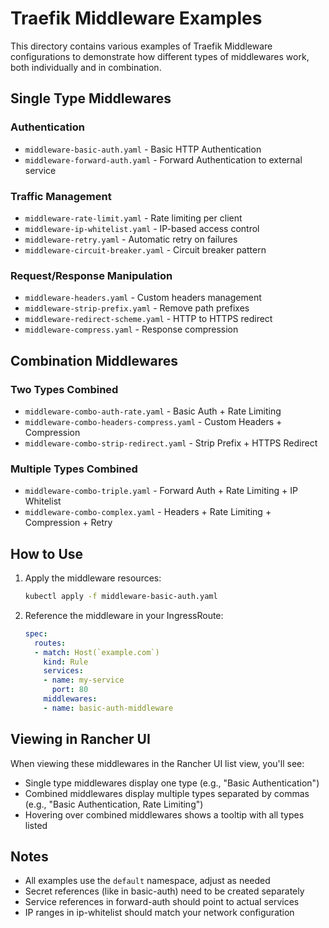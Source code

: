 # Traefik Middleware Examples

This directory contains various examples of Traefik Middleware configurations to demonstrate how different types of middlewares work, both individually and in combination.

## Single Type Middlewares

### Authentication
- `middleware-basic-auth.yaml` - Basic HTTP Authentication
- `middleware-forward-auth.yaml` - Forward Authentication to external service

### Traffic Management
- `middleware-rate-limit.yaml` - Rate limiting per client
- `middleware-ip-whitelist.yaml` - IP-based access control
- `middleware-retry.yaml` - Automatic retry on failures
- `middleware-circuit-breaker.yaml` - Circuit breaker pattern

### Request/Response Manipulation
- `middleware-headers.yaml` - Custom headers management
- `middleware-strip-prefix.yaml` - Remove path prefixes
- `middleware-redirect-scheme.yaml` - HTTP to HTTPS redirect
- `middleware-compress.yaml` - Response compression

## Combination Middlewares

### Two Types Combined
- `middleware-combo-auth-rate.yaml` - Basic Auth + Rate Limiting
- `middleware-combo-headers-compress.yaml` - Custom Headers + Compression
- `middleware-combo-strip-redirect.yaml` - Strip Prefix + HTTPS Redirect

### Multiple Types Combined
- `middleware-combo-triple.yaml` - Forward Auth + Rate Limiting + IP Whitelist
- `middleware-combo-complex.yaml` - Headers + Rate Limiting + Compression + Retry

## How to Use

1. Apply the middleware resources:
   ```bash
   kubectl apply -f middleware-basic-auth.yaml
   ```

2. Reference the middleware in your IngressRoute:
   ```yaml
   spec:
     routes:
     - match: Host(`example.com`)
       kind: Rule
       services:
       - name: my-service
         port: 80
       middlewares:
       - name: basic-auth-middleware
   ```

## Viewing in Rancher UI

When viewing these middlewares in the Rancher UI list view, you'll see:
- Single type middlewares display one type (e.g., "Basic Authentication")
- Combined middlewares display multiple types separated by commas (e.g., "Basic Authentication, Rate Limiting")
- Hovering over combined middlewares shows a tooltip with all types listed

## Notes

- All examples use the `default` namespace, adjust as needed
- Secret references (like in basic-auth) need to be created separately
- Service references in forward-auth should point to actual services
- IP ranges in ip-whitelist should match your network configuration